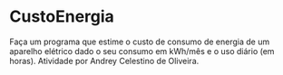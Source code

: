 # CustoEnergia
Faça um programa que estime o custo de consumo de energia de um aparelho elétrico dado o seu consumo em kWh/mês e o uso diário (em horas). Atividade por Andrey Celestino de Oliveira.
